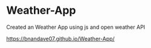 # Weather-App
Created an Weather App using js and open weather API

https://bnandave07.github.io/Weather-App/
